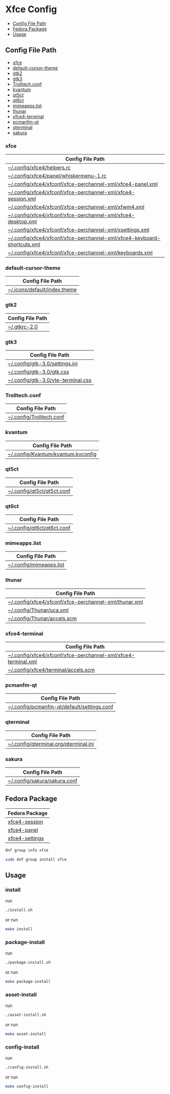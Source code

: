 

# Xfce Config

* [Config File Path](#config-file-path)
* [Fedora Package](#fedora-package)
* [Usage](#usage)



## Config File Path

* [xfce](#xfce)
* [default-cursor-theme](#default-cursor-theme)
* [gtk2](#gtk2)
* [gtk3](#gtk3)
* [Trolltech.conf](#trolltechconf)
* [kvantum](#kvantum)
* [qt5ct](#qt5ct)
* [qt6ct](#qt6ct)
* [mimeapps.list](#mimeappslist)
* [thunar](#thunar)
* [xfce4-terminal](#xfce4-terminal)
* [pcmanfm-qt](#pcmanfm-qt)
* [qterminal](#qterminal)
* [sakura](#sakura)


### xfce

| Config File Path |
| --- |
| [~/.config/xfce4/helpers.rc](./asset/overlay/etc/skel/.config/xfce4/helpers.rc) |
| [~/.config/xfce4/panel/whiskermenu-1.rc](./asset/overlay/etc/skel/.config/xfce4/panel/whiskermenu-1.rc) |
| [~/.config/xfce4/xfconf/xfce-perchannel-xml/xfce4-panel.xml](./asset/overlay/etc/skel/.config/xfce4/xfconf/xfce-perchannel-xml/xfce4-panel.xml) |
| [~/.config/xfce4/xfconf/xfce-perchannel-xml/xfce4-session.xml](./asset/overlay/etc/skel/.config/xfce4/xfconf/xfce-perchannel-xml/xfce4-session.xml) |
| [~/.config/xfce4/xfconf/xfce-perchannel-xml/xfwm4.xml](./asset/overlay/etc/skel/.config/xfce4/xfconf/xfce-perchannel-xml/xfwm4.xml) |
| [~/.config/xfce4/xfconf/xfce-perchannel-xml/xfce4-desktop.xml](./asset/overlay/etc/skel/.config/xfce4/xfconf/xfce-perchannel-xml/xfce4-desktop.xml) |
| [~/.config/xfce4/xfconf/xfce-perchannel-xml/xsettings.xml](./asset/overlay/etc/skel/.config/xfce4/xfconf/xfce-perchannel-xml/xsettings.xml) |
| [~/.config/xfce4/xfconf/xfce-perchannel-xml/xfce4-keyboard-shortcuts.xml](./asset/overlay/etc/skel/.config/xfce4/xfconf/xfce-perchannel-xml/xfce4-keyboard-shortcuts.xml) |
| [~/.config/xfce4/xfconf/xfce-perchannel-xml/keyboards.xml](./asset/overlay/etc/skel/.config/xfce4/xfconf/xfce-perchannel-xml/keyboards.xml) |


### default-cursor-theme

| Config File Path |
| --- |
| [~/.icons/default/index.theme](./asset/overlay/etc/skel/.icons/default/index.theme) |


### gtk2

| Config File Path |
| --- |
| [~/.gtkrc-2.0](./asset/overlay/etc/skel/.gtkrc-2.0) |


### gtk3

| Config File Path |
| --- |
| [~/.config/gtk-3.0/settings.ini](./asset/overlay/etc/skel/.config/gtk-3.0/settings.ini) |
| [~/.config/gtk-3.0/gtk.css](./asset/overlay/etc/skel/.config/gtk-3.0/gtk.css) |
| [~/.config/gtk-3.0/vte-terminal.css](./asset/overlay/etc/skel/.config/gtk-3.0/vte-terminal.css) |


### Trolltech.conf

| Config File Path |
| --- |
| [~/.config/Trolltech.conf](./asset/overlay/etc/skel/.config/Trolltech.conf) |


### kvantum

| Config File Path |
| --- |
| [~/.config/Kvantum/kvantum.kvconfig](./asset/overlay/etc/skel/.config/Kvantum/kvantum.kvconfig) |


### qt5ct

| Config File Path |
| --- |
| [~/.config/qt5ct/qt5ct.conf](./asset/overlay/etc/skel/.config/qt5ct/qt5ct.conf) |


### qt6ct

| Config File Path |
| --- |
| [~/.config/qt6ct/qt6ct.conf](./asset/overlay/etc/skel/.config/qt6ct/qt6ct.conf) |


### mimeapps.list

| Config File Path |
| --- |
| [~/.config/mimeapps.list](./asset/overlay/etc/skel/.config/mimeapps.list) |


### thunar

| Config File Path |
| --- |
| [~/.config/xfce4/xfconf/xfce-perchannel-xml/thunar.xml](./asset/overlay/etc/skel/.config/xfce4/xfconf/xfce-perchannel-xml/thunar.xml) |
| [~/.config/Thunar/uca.xml](./asset/overlay/etc/skel/.config/Thunar/uca.xml) |
| [~/.config/Thunar/accels.scm](./asset/overlay/etc/skel/..config/Thunar/accels.scm) |


### xfce4-terminal

| Config File Path |
| --- |
| [~/.config/xfce4/xfconf/xfce-perchannel-xml/xfce4-terminal.xml](./asset/overlay/etc/skel/.config/xfce4/xfconf/xfce-perchannel-xml/xfce4-terminal.xml) |
| [~/.config/xfce4/terminal/accels.scm](./asset/overlay/etc/skel/.config/xfce4/terminal/accels.scm) |


### pcmanfm-qt

| Config File Path |
| --- |
| [~/.config/pcmanfm-qt/default/settings.conf](./asset/overlay/etc/skel/.config/pcmanfm-qt/default/settings.conf) |


### qterminal

| Config File Path |
| --- |
| [~/.config/qterminal.org/qterminal.ini](./asset/overlay/etc/skel/.config/qterminal.org/qterminal.ini) |


### sakura

| Config File Path |
| --- |
| [~/.config/sakura/sakura.conf](./asset/overlay/etc/skel/.config/sakura/sakura.conf) |




## Fedora Package

| Fedora Package |
| --- |
| [xfce4-session](https://packages.fedoraproject.org/pkgs/xfce4-session/xfce4-session/) |
| [xfce4-panel](https://packages.fedoraproject.org/pkgs/xfce4-panel/xfce4-panel/) |
| [xfce4-settings](https://packages.fedoraproject.org/pkgs/xfce4-settings/xfce4-settings/) |


``` sh
dnf group info xfce
```

``` sh
sudo dnf group install xfce
```




## Usage


### install

run

``` sh
./install.sh
```

or run

``` sh
make install
```


### package-install

run

``` sh
./package-install.sh
```

or run

``` sh
make package-install
```


### asset-install

run

``` sh
./asset-install.sh
```

or run

``` sh
make asset-install
```


### config-install

run

``` sh
./config-install.sh
```

or run

``` sh
make config-install
```
